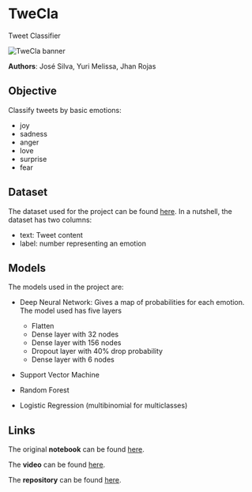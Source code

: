 # TweCla
Tweet Classifier

![TweCla banner](https://i.imgur.com/jCH5JgT.png)

**Authors**: José Silva, Yuri Melissa, Jhan Rojas

## Objective

Classify tweets by basic emotions:
* joy
* sadness
* anger
* love
* surprise
* fear

## Dataset
The dataset used for the project can be found [here](https://www.kaggle.com/parulpandey/emotion-dataset?select=training.csv). In a nutshell, the dataset has two columns:
* text: Tweet content
* label: number representing an emotion

## Models
The models used in the project are:

* Deep Neural Network: Gives a map of probabilities for each emotion. The model used has five layers
  * Flatten
  * Dense layer with 32 nodes
  * Dense layer with 156 nodes
  * Dropout layer with 40% drop probability
  * Dense layer with 6 nodes

* Support Vector Machine
* Random Forest
* Logistic Regression (multibinomial for multiclasses)

## Links
The original **notebook** can be found [here](https://colab.research.google.com/drive/1tPJ3_ma_4Yjk9omr9lp4ur1tLeBTQytx?usp=sharing).

The **video** can be found [here]().

The **repository** can be found [here](https://github.com/VashLT/TweCla).
